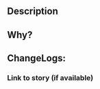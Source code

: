 <!--- PLEASE FOLLOW THE GUIDELINE -->

## Description
<!--- Describe your changes in detail -->

## Why?
<!--- Why is this change required? What problem does it solve? -->

## ChangeLogs:
<!--- changes for this pr -->

### Link to story (if available)
<!--- Add story URL here -->
